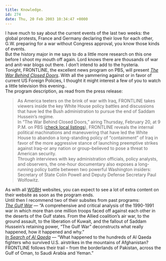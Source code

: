 ```yaml
---
title: Knowledge.
id: 274
date: Thu, 20 Feb 2003 10:34:47 +0000
---
```


I have much to say about the current events of the last two weeks: the global protests, France and Germany declaring their love for each other, <span class="caps">G.W.</span> preparing for a war without Congress approval, you know those kinds of events.  
 But the history major in me says to do a little more research on this one before I shoot my mouth off again. Lord knows there are thousands of war and anit-war blogs out there. I don’t intend to add to the hysteria.  
 Tonight, <span class="caps">FRONTLINE</span>, the excellent news program on <span class="caps">PBS</span>, will present [*The War Behind Closed Doors*](http://www.pbs.org/wgbh/pages/frontline/shows/iraq/). With all the yammering against or in favor of current US Foreign Policies, I thought it might interest a few of you to watch a little television this evening..  
 The program description, as read from the press release:

> As America teeters on the brink of war with Iraq, <span class="caps">FRONTLINE</span> takes viewers inside the key White House policy battles and discussions that have led the Bush administration to pursue the end of Saddam Hussein’s regime.  
>  In “The War Behind Closed Doors,” airing Thursday, February 20, at 9 P.M. on <span class="caps">PBS</span> ([check local listings](http://tv.yahoo.com/)), <span class="caps">FRONTLINE</span> reveals the internal political machinations and maneuvering that have led the White House to abandon a long-standing policy of “containment” of Iraq in favor of the more aggressive stance of launching preemptive strikes against Iraq–or any nation or group–believed to pose a threat to American security.  
>  Through interviews with key administration officials, policy analysts, and observers, the one-hour documentary also exposes a long-running policy battle between two powerful Washington insiders: Secretary of State Colin Powell and Deputy Defense Secretary Paul Wolfowitz.

As with all [<span class="caps">WGBH</span>](http://main.wgbh.org/wgbh/) websites, you can expect to see a lot of extra content on their website as soon as the program ends.  
 Until then I recommend two of their subsites from past programs:  
[*The Gulf War*](http://www.pbs.org/wgbh/pages/frontline/gulf/) — “A comprehensive and critical analysis of the 1990-1991 war in which more than one million troops faced off against each other in the deserts of the Gulf states. From the Allied coalition’s air war, to the ground assault, to the liberation of Kuwait, and the fallout of Saddam Hussein’s retaining power, “The Gulf War” deconstructs what really happened, how it happened and why.”  
[*In Search of Al Qaeda*](http://www.pbs.org/wgbh/pages/frontline/shows/search/) — “What happened to the hundreds of Al Qaeda fighters who survived U.S. airstrikes in the mountains of Afghanistan? <span class="caps">FRONTLINE</span> follows their trail – from the borderlands of Pakistan, across the Gulf of Oman, to Saudi Arabia and Yeman.”


